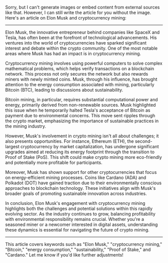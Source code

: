 Sorry, but I can't generate images or embed content from external sources like that. However, I can still write the article for you without the image. Here's an article on Elon Musk and cryptocurrency mining:

---

Elon Musk, the innovative entrepreneur behind companies like SpaceX and Tesla, has often been at the forefront of technological advancements. His ventures into the world of cryptocurrencies have sparked significant interest and debate within the crypto community. One of the most notable areas where Musk has had an impact is in cryptocurrency mining.

Cryptocurrency mining involves using powerful computers to solve complex mathematical problems, which helps verify transactions on a blockchain network. This process not only secures the network but also rewards miners with newly minted coins. Musk, through his influence, has brought attention to the energy consumption associated with mining, particularly Bitcoin (BTC), leading to discussions about sustainability.

Bitcoin mining, in particular, requires substantial computational power and energy, primarily derived from non-renewable sources. Musk highlighted this issue when he temporarily halted Tesla's acceptance of Bitcoin as payment due to environmental concerns. This move sent ripples through the crypto market, emphasizing the importance of sustainable practices in the mining industry.

However, Musk's involvement in crypto mining isn't all about challenges; it also presents opportunities. For instance, Ethereum (ETH), the second-largest cryptocurrency by market capitalization, has undergone significant upgrades aimed at reducing its energy footprint through the transition to Proof of Stake (PoS). This shift could make crypto mining more eco-friendly and potentially more profitable for participants.

Moreover, Musk has shown support for other cryptocurrencies that focus on energy-efficient mining processes. Coins like Cardano (ADA) and Polkadot (DOT) have gained traction due to their environmentally conscious approaches to blockchain technology. These initiatives align with Musk's broader goals of promoting sustainable innovation across industries.

In conclusion, Elon Musk's engagement with cryptocurrency mining highlights both the challenges and potential solutions within this rapidly evolving sector. As the industry continues to grow, balancing profitability with environmental responsibility remains crucial. Whether you're a seasoned miner or a newcomer interested in digital assets, understanding these dynamics is essential for navigating the future of crypto mining.

--- 

This article covers keywords such as "Elon Musk," "cryptocurrency mining," "Bitcoin," "energy consumption," "sustainability," "Proof of Stake," and "Cardano." Let me know if you'd like further adjustments!